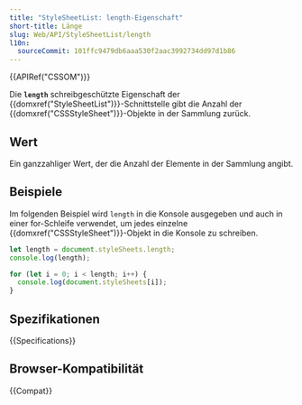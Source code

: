 ```yaml
---
title: "StyleSheetList: length-Eigenschaft"
short-title: Länge
slug: Web/API/StyleSheetList/length
l10n:
  sourceCommit: 101ffc9479db6aaa530f2aac3992734dd97d1b86
---
```


{{APIRef("CSSOM")}}

Die **`length`** schreibgeschützte Eigenschaft der {{domxref("StyleSheetList")}}-Schnittstelle gibt die Anzahl der {{domxref("CSSStyleSheet")}}-Objekte in der Sammlung zurück.

## Wert

Ein ganzzahliger Wert, der die Anzahl der Elemente in der Sammlung angibt.

## Beispiele

Im folgenden Beispiel wird `length` in die Konsole ausgegeben und auch in einer for-Schleife verwendet, um jedes einzelne {{domxref("CSSStyleSheet")}}-Objekt in die Konsole zu schreiben.

```js
let length = document.styleSheets.length;
console.log(length);

for (let i = 0; i < length; i++) {
  console.log(document.styleSheets[i]);
}
```

## Spezifikationen

{{Specifications}}

## Browser-Kompatibilität

{{Compat}}
